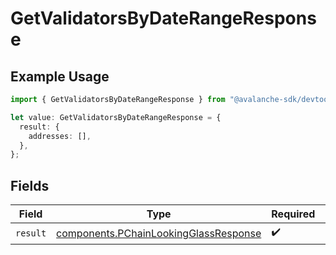 # GetValidatorsByDateRangeResponse

## Example Usage

```typescript
import { GetValidatorsByDateRangeResponse } from "@avalanche-sdk/devtools/models/operations";

let value: GetValidatorsByDateRangeResponse = {
  result: {
    addresses: [],
  },
};
```

## Fields

| Field                                                                                          | Type                                                                                           | Required                                                                                       | Description                                                                                    |
| ---------------------------------------------------------------------------------------------- | ---------------------------------------------------------------------------------------------- | ---------------------------------------------------------------------------------------------- | ---------------------------------------------------------------------------------------------- |
| `result`                                                                                       | [components.PChainLookingGlassResponse](../../models/components/pchainlookingglassresponse.md) | :heavy_check_mark:                                                                             | N/A                                                                                            |